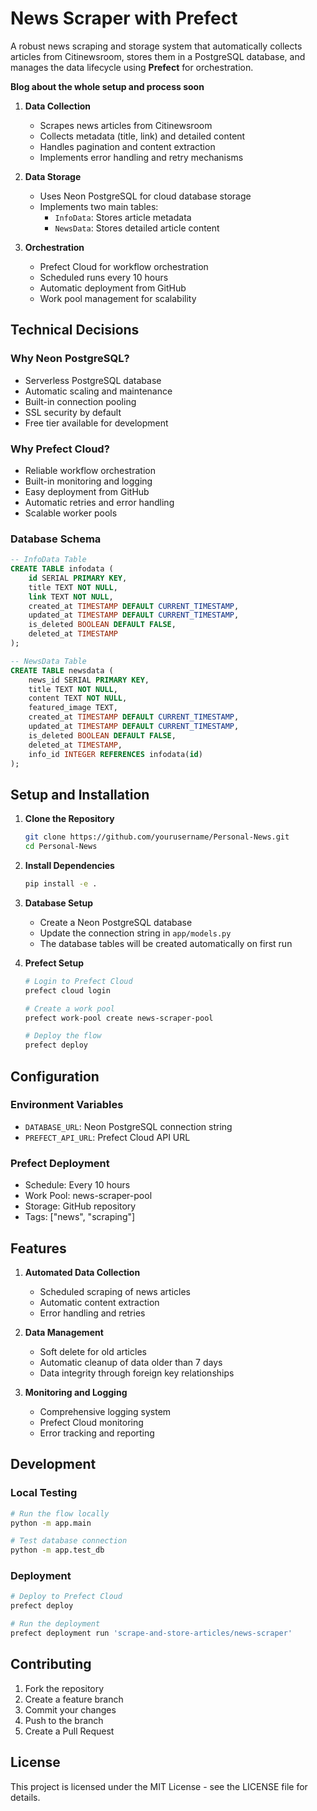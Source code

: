 # News Scraper with Prefect

A robust news scraping and storage system that automatically collects articles from Citinewsroom, stores them in a PostgreSQL database, and manages the data lifecycle using **Prefect** for orchestration.

**Blog about the whole setup and process soon**


1. **Data Collection**
   - Scrapes news articles from Citinewsroom
   - Collects metadata (title, link) and detailed content
   - Handles pagination and content extraction
   - Implements error handling and retry mechanisms

2. **Data Storage**
   - Uses Neon PostgreSQL for cloud database storage
   - Implements two main tables:
     - `InfoData`: Stores article metadata
     - `NewsData`: Stores detailed article content

3. **Orchestration**
   - Prefect Cloud for workflow orchestration
   - Scheduled runs every 10 hours
   - Automatic deployment from GitHub
   - Work pool management for scalability

## Technical Decisions

### Why Neon PostgreSQL?
- Serverless PostgreSQL database
- Automatic scaling and maintenance
- Built-in connection pooling
- SSL security by default
- Free tier available for development

### Why Prefect Cloud?
- Reliable workflow orchestration
- Built-in monitoring and logging
- Easy deployment from GitHub
- Automatic retries and error handling
- Scalable worker pools

### Database Schema

```sql
-- InfoData Table
CREATE TABLE infodata (
    id SERIAL PRIMARY KEY,
    title TEXT NOT NULL,
    link TEXT NOT NULL,
    created_at TIMESTAMP DEFAULT CURRENT_TIMESTAMP,
    updated_at TIMESTAMP DEFAULT CURRENT_TIMESTAMP,
    is_deleted BOOLEAN DEFAULT FALSE,
    deleted_at TIMESTAMP
);

-- NewsData Table
CREATE TABLE newsdata (
    news_id SERIAL PRIMARY KEY,
    title TEXT NOT NULL,
    content TEXT NOT NULL,
    featured_image TEXT,
    created_at TIMESTAMP DEFAULT CURRENT_TIMESTAMP,
    updated_at TIMESTAMP DEFAULT CURRENT_TIMESTAMP,
    is_deleted BOOLEAN DEFAULT FALSE,
    deleted_at TIMESTAMP,
    info_id INTEGER REFERENCES infodata(id)
);
```

## Setup and Installation

1. **Clone the Repository**
   ```bash
   git clone https://github.com/yourusername/Personal-News.git
   cd Personal-News
   ```

2. **Install Dependencies**
   ```bash
   pip install -e .
   ```

3. **Database Setup**
   - Create a Neon PostgreSQL database
   - Update the connection string in `app/models.py`
   - The database tables will be created automatically on first run

4. **Prefect Setup**
   ```bash
   # Login to Prefect Cloud
   prefect cloud login

   # Create a work pool
   prefect work-pool create news-scraper-pool

   # Deploy the flow
   prefect deploy
   ```

## Configuration

### Environment Variables
- `DATABASE_URL`: Neon PostgreSQL connection string
- `PREFECT_API_URL`: Prefect Cloud API URL

### Prefect Deployment
- Schedule: Every 10 hours
- Work Pool: news-scraper-pool
- Storage: GitHub repository
- Tags: ["news", "scraping"]

## Features

1. **Automated Data Collection**
   - Scheduled scraping of news articles
   - Automatic content extraction
   - Error handling and retries

2. **Data Management**
   - Soft delete for old articles
   - Automatic cleanup of data older than 7 days
   - Data integrity through foreign key relationships

3. **Monitoring and Logging**
   - Comprehensive logging system
   - Prefect Cloud monitoring
   - Error tracking and reporting

## Development

### Local Testing
```bash
# Run the flow locally
python -m app.main

# Test database connection
python -m app.test_db
```

### Deployment
```bash
# Deploy to Prefect Cloud
prefect deploy

# Run the deployment
prefect deployment run 'scrape-and-store-articles/news-scraper'
```

## Contributing

1. Fork the repository
2. Create a feature branch
3. Commit your changes
4. Push to the branch
5. Create a Pull Request

## License

This project is licensed under the MIT License - see the LICENSE file for details.  

